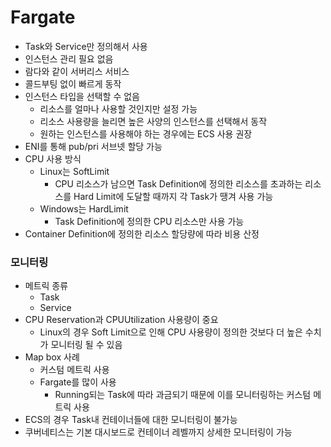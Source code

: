# Fargate

* Task와 Service만 정의해서 사용
* 인스턴스 관리 필요 없음
* 람다와 같이 서버리스 서비스
* 콜드부팅 없이 빠르게 동작
* 인스턴스 타입을 선택할 수 없음
  * 리소스를 얼마나 사용할 것인지만 설정 가능
  * 리소스 사용량을 늘리면 높은 사양의 인스턴스를 선택해서 동작
  * 원하는 인스턴스를 사용해야 하는 경우에는 ECS 사용 권장
* ENI를 통해 pub/pri 서브넷 할당 가능
* CPU 사용 방식
  * Linux는 SoftLimit
    * CPU 리소스가 남으면 Task Definition에 정의한 리소스를 초과하는 리소스를 Hard Limit에 도달할 때까지 각 Task가 땡겨 사용 가능
  * Windows는 HardLimit
    * Task Definition에 정의한 CPU 리소스만 사용 가능
* Container Definition에 정의한 리소스 할당량에 따라 비용 산정



### 모니터링

* 메트릭 종류
  * Task
  * Service
* CPU Reservation과 CPUUtilization 사용량이 중요
  * Linux의 경우 Soft Limit으로 인해 CPU 사용량이 정의한 것보다 더 높은 수치가 모니터링 될 수 있음
* Map box 사례
  * 커스텀 메트릭 사용
  * Fargate를 많이 사용
    * Running되는 Task에 따라 과금되기 때문에 이를 모니터링하는 커스텀 메트릭 사용
* ECS의 경우 Task내 컨테이너들에 대한 모니터링이 불가능
* 쿠버네티스는 기본 대시보드로 컨테이너 레벨까지 상세한 모니터링이 가능